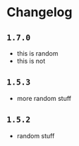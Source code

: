# Changelog

## `1.7.0`

- this is random
- this is not

## `1.5.3`

- more random stuff

## `1.5.2`

- random stuff
